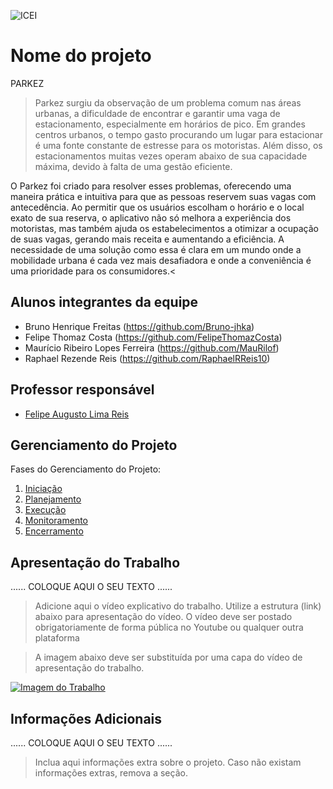 ![ICEI](images/icei-pucminas.png)

# Nome do projeto

PARKEZ

>Parkez surgiu da observação de um problema comum nas áreas urbanas, a dificuldade de encontrar e garantir uma vaga de estacionamento, especialmente em horários de pico. Em grandes centros urbanos, o tempo gasto procurando um lugar para estacionar é uma fonte constante de estresse para os motoristas. Além disso, os estacionamentos muitas vezes operam abaixo de sua capacidade máxima, devido à falta de uma gestão eficiente.

O Parkez foi criado para resolver esses problemas, oferecendo uma maneira prática e intuitiva para que as pessoas reservem suas vagas com antecedência. Ao permitir que os usuários escolham o horário e o local exato de sua reserva, o aplicativo não só melhora a experiência dos motoristas, mas também ajuda os estabelecimentos a otimizar a ocupação de suas vagas, gerando mais receita e aumentando a eficiência. A necessidade de uma solução como essa é clara em um mundo onde a mobilidade urbana é cada vez mais desafiadora e onde a conveniência é uma prioridade para os consumidores.<


## Alunos integrantes da equipe

* Bruno Henrique Freitas (https://github.com/Bruno-jhka)
* Felipe Thomaz Costa (https://github.com/FelipeThomazCosta)
* Maurício Ribeiro Lopes Ferreira (https://github.com/MauRilof)
* Raphael Rezende Reis (https://github.com/RaphaelRReis10)


## Professor responsável

* [Felipe Augusto Lima Reis](https://github.com/falreis)

## Gerenciamento do Projeto

Fases do Gerenciamento do Projeto:
1. [Iniciação](docs/01-iniciacao)
2. [Planejamento](docs/02-planejamento)
3. [Execução](docs/03-execucao)
4. [Monitoramento](docs/04-monitoramento)
5. [Encerramento](docs/05-encerramento)

## Apresentação do Trabalho

......  COLOQUE AQUI O SEU TEXTO ......

> Adicione aqui o vídeo explicativo do trabalho.
> Utilize a estrutura (link) abaixo para apresentação do vídeo.
> O vídeo deve ser postado obrigatoriamente de forma pública no Youtube ou qualquer outra plataforma 

> A imagem abaixo deve ser substituída por uma capa do vídeo de apresentação do trabalho.

[![Imagem do Trabalho](images/pucminas-video-youtube.jpg)](https://www.youtube.com/watch?v=unq_cZ6NOwk)

## Informações Adicionais

......  COLOQUE AQUI O SEU TEXTO ......

> Inclua aqui informações extra sobre o projeto.
> Caso não existam informações extras, remova a seção.
